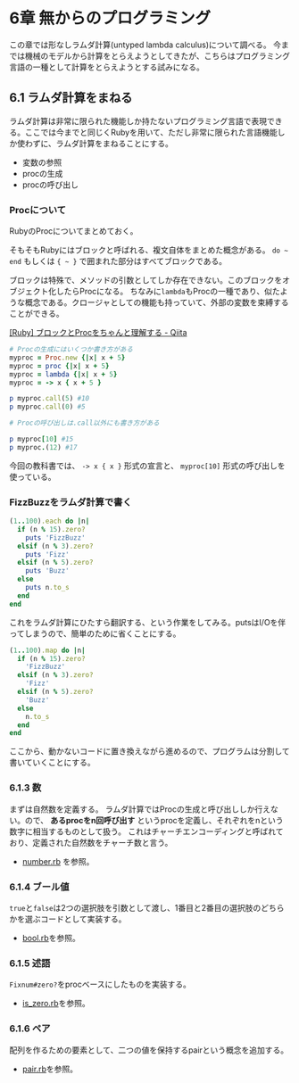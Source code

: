 6章 無からのプログラミング
=======================

この章では形なしラムダ計算(untyped lambda calculus)について調べる。
今までは機械のモデルから計算をとらえようとしてきたが、こちらはプログラミング言語の一種として計算をとらえようとする試みになる。

6.1 ラムダ計算をまねる
-----------------------

ラムダ計算は非常に限られた機能しか持たないプログラミング言語で表現できる。ここでは今までと同じくRubyを用いて、ただし非常に限られた言語機能しか使わずに、ラムダ計算をまねることにする。

- 変数の参照
- procの生成
- procの呼び出し

### Procについて

RubyのProcについてまとめておく。

そもそもRubyにはブロックと呼ばれる、複文自体をまとめた概念がある。
`do ~ end` もしくは `{ ~ }` で囲まれた部分はすべてブロックである。

ブロックは特殊で、メソッドの引数としてしか存在できない。このブロックをオブジェクト化したらProcになる。
ちなみに`lambda`もProcの一種であり、似たような概念である。クロージャとしての機能も持っていて、外部の変数を束縛することができる。

[[Ruby] ブロックとProcをちゃんと理解する - Qiita](http://qiita.com/kidach1/items/15cfee9ec66804c3afd2)

```ruby
# Procの生成にはいくつか書き方がある
myproc = Proc.new {|x| x + 5}
myproc = proc {|x| x + 5}
myproc = lambda {|x| x + 5}
myproc = -> x { x + 5 }

p myproc.call(5) #10
p myproc.call(0) #5

# Procの呼び出しは.call以外にも書き方がある

p myproc[10] #15
p myproc.(12) #17
```

今回の教科書では、 `-> x { x }` 形式の宣言と、 `myproc[10]` 形式の呼び出しを使っている。

### FizzBuzzをラムダ計算で書く

```ruby
(1..100).each do |n|
  if (n % 15).zero?
    puts 'FizzBuzz'
  elsif (n % 3).zero?
    puts 'Fizz'
  elsif (n % 5).zero?
    puts 'Buzz'
  else
    puts n.to_s
  end
end
```

これをラムダ計算にひたすら翻訳する、という作業をしてみる。putsはI/Oを伴ってしまうので、簡単のために省くことにする。

```ruby
(1..100).map do |n|
  if (n % 15).zero?
    'FizzBuzz'
  elsif (n % 3).zero?
    'Fizz'
  elsif (n % 5).zero?
    'Buzz'
  else
    n.to_s
  end
end
```

ここから、動かないコードに置き換えながら進めるので、プログラムは分割して書いていくことにする。


### 6.1.3 数

まずは自然数を定義する。
ラムダ計算ではProcの生成と呼び出ししか行えない。ので、 **あるprocをn回呼び出す** というprocを定義し、それぞれをnという数字に相当するものとして扱う。
これはチャーチエンコーディングと呼ばれており、定義された自然数をチャーチ数と言う。

- [number.rb](number.rb) を参照。

### 6.1.4 ブール値

`true`と`false`は2つの選択肢を引数として渡し、1番目と2番目の選択肢のどちらかを選ぶコードとして実装する。

- [bool.rb](bool.rb)を参照。

### 6.1.5 述語

`Fixnum#zero?`をprocベースにしたものを実装する。

- [is_zero.rb](is_zero.rb)を参照。

### 6.1.6 ペア

配列を作るための要素として、二つの値を保持するpairという概念を追加する。

- [pair.rb](pair.rb)を参照。
